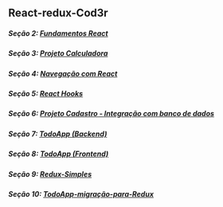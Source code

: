 ## React-redux-Cod3r

##### Seção 2: [Fundamentos React](https://github.com/Roger-Franco/React)

##### Seção 3: [Projeto Calculadora](https://github.com/Roger-Franco/Calculadora)

##### Seção 4: [Navegação com React](https://github.com/Roger-Franco/React-Router)

##### Seção 5: [React Hooks](https://github.com/Roger-Franco/Hooks)

##### Seção 6: [Projeto Cadastro - Integração com banco de dados](https://github.com/Roger-Franco/projeto-cadastro)

##### Seção 7: [TodoApp (Backend)](https://github.com/Roger-Franco/TodoApp-Backend-)

##### Seção 8: [TodoApp (Frontend)](https://github.com/Roger-Franco/TodoApp-Frontend)

##### Seção 9: [Redux-Simples](https://github.com/Roger-Franco/redux-simples)

##### Seção 10: [TodoApp-migração-para-Redux](https://github.com/Roger-Franco/todo-migracao-para-redux)
